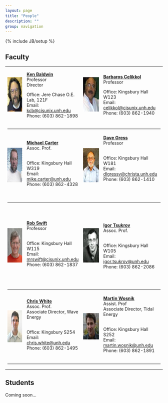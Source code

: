 ```yaml
---
layout: page
title: "People"
description: ""
group: navigation
---
```

{% include JB/setup %}

Faculty
-------

<table width="100%" border="0" cellpadding="10">
        <tr>
          <td width="16%"><img src="assets/images/people/faculty_kbaldwin.jpg" alt="Kenneth Baldwin, Ph.D., Mechanical Engineering" width="80" height="110" /></td>
          <td width="27%"><p class="style4"><strong><span class="style3"><a href="mailto:kcb@unh.edu">Ken Baldwin</a></span></strong><span class="style3"><br />
            Professor </span><br />
            Director</p>
            <p> Office: Jere Chase O.E. Lab, 121F<br />
              Email: <a href="mailto:kcb@cisunix.unh.edu">kcb@cisunix.unh.edu</a><br />
          Phone: (603)   862-1898</p></td>
          <td width="17%"><img src="assets/images/people/faculty_celikkol.jpg" alt="Barbaros Celikkol, Ph.D., Mechanical Engineering" width="80" height="110" /></td>
          <td width="40%"><p class="style4"><span class="style3"><a href="mailto:barbaros.celikkol@unh.edu"><strong>Barbaros Celikkol</strong></a> <br />
            Professor </span></p>          
            <p>Office: Kingsbury Hall W123<br />
              Email: <a href="mailto:celikkol@cisunix.unh.edu">celikkol@cisunix.unh.edu</a><br />
          Phone:   (603) 862-1940</p></td>
        </tr>
        <tr>
          <td colspan="4"><hr /></td>
        </tr>
        <tr>
          <td><img src="assets/images/people/faculty_carter.jpg" alt="Michael Carter, Ph.D., Electrical and Computer Engineering" width="79" height="110" /></td>
          <td><a href="mailto:mike.carter@unh.edu" class="style8"><strong>Michael Carter</strong></a><br />
              <span class="style10">Assoc. Prof. </span>
            <p><br />
              Office: Kingsbury Hall W319<br />
              Email: <a href="mailto:mike.carter@cisunix.unh.edu">mike.carter@unh.edu</a><br />
          Phone:   (603) 862-4328</p></td>
          <td><img src="assets/images/people/faculty_gress.jpg" alt="David Gress, Ph.D., Civil Engineering" width="80" height="109" /></td>
          <td><a href="mailto:david.gress@unh.edu"><strong>Dave Gress</strong></a><br /> 
            <span class="style1">Professor            </span>
            <p class="style3"><br />
              Office: Kingsbury Hall W181<br />
              Email: <a href="mailto:dlgressv@christa.unh.edu">dlgressv@christa.unh.edu</a><br />
          Phone: (603)   862-1410</p>
          <p>&nbsp;</p>          </td>
        </tr>
        <tr>
          <td colspan="4"><hr /></td>
        </tr>
        <tr>
          <td><img src="assets/images/people/faculty_swift.jpg" alt="Robinson Swift, Ph.D., Mechanical Engineering" width="80" height="110" /></td>
          <td><a href="mailto:mrswift@unh.edu" class="style3"><strong>Rob Swift</strong></a> <br />
            <span class="style1">Professor            </span><br />
              <br />
              <p>Office: Kingsbury Hall W115<br />
              Email: <a href="mailto:mrswift@cisunix.unh.edu">mrswift@cisunix.unh.edu</a><br />
          Phone:   (603) 862-1837</p></td>
          <td><img src="assets/images/people/faculty_tsukrov.jpg" alt="Igor Tsukrov, Ph.D., Mechanical Engineering" width="80" height="110" /></td>
          <td><p class="style5">&nbsp;</p>
            <span class="style5"><a href="mailto:igor.tsukrov@unh.edu"><strong>Igor Tsukrov</strong></a><strong> <br />
            </strong><span class="style1">Assoc. Prof. </span></span> 
            <p> <br />
              Office: Kingsbury Hall W105<br />
              Email: <a href="mailto:igor.tsukrov@unh.edu">igor.tsukrov@unh.edu</a><br />
            Phone: (603)   862-2086</p>
            <p><br />
            </p></td>
        </tr>
        <tr>
          <td colspan="4"><hr /></td>
        </tr>
        <tr>
          <td><img src="assets/images/people/faculty_white.jpg" alt="Christopher White, Ph.D., Mechanical Engineering" width="79" height="102" /></td>
          <td><span class="style3"><a href="mailto:chris.white@unh.edu"><strong>Chris White</strong></a> <br />
              <span class="style1">Assoc. Prof</span></span><span class="style1">. <br />
            Associate Director, Wave Energy 
              </span>
              <p><br />
                Office: Kingsbury  S254<br />
              Email: <a href="mailto:chris.white@unh.edu">chris.white@unh.edu</a><br />
          Phone: (603)   862-1495</p></td>
          <td><img src="assets/images/people/faculty_Wosnik.jpg" alt="Martin Wosnik, Ph.D., Mechanical Engineering" width="79" height="84" /></td>
          <td><strong><span class="style3"><a href="mailto:martin.wosnik@unh.edu">Martin Wosnik</a></span></strong><span class="style3"> <br />
              <span class="style1">Assist. Prof </span></span><span class="style1"><br />
Associate Director, Tidal Energy</span> 
<p><br />
  Office: Kingsbury Hall S252<br />
              Email: <a href="mailto:martin.wosnik@unh.edu">martin.wosnik@unh.edu</a><br />
          Phone: (603)   862-1891</p></td>
        </tr>
        <tr>
          <td colspan="4"><hr /></td>
        </tr>
</table>



## Students

Coming soon...
